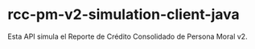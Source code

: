 # rcc-pm-v2-simulation-client-java
Esta API simula el Reporte de Crédito Consolidado de Persona Moral v2.
